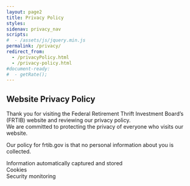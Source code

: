 ```yaml
---
layout: page2
title: Privacy Policy
styles:
sidenav: privacy_nav
scripts:
#  - /assets/js/jquery.min.js
permalink: /privacy/
redirect_from:
  - /privacyPolicy.html
  - /privacy-policy.html
#document-ready:
#  - getRate();
---
```


## Website Privacy Policy

Thank you for visiting the Federal Retirement Thrift Investment Board’s (FRTIB) website and reviewing our privacy policy.<br>
We are committed to protecting the privacy of everyone who visits our website.

Our policy for frtib.gov is that no personal information about you is collected.

Information automatically captured and stored<br>
Cookies<br>
Security monitoring<br>


<!-- CONTENT END -->

